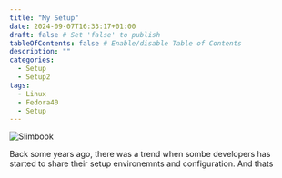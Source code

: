 ```yaml
---
title: "My Setup"
date: 2024-09-07T16:33:17+01:00
draft: false # Set 'false' to publish
tableOfContents: false # Enable/disable Table of Contents
description: ""
categories:
  - Setup
  - Setup2
tags:
  - Linux
  - Fedora40
  - Setup
---
```


![Slimbook](/images/posts/balos-lagoon.jpg)

Back some years ago, there was a trend when sombe developers has started to share their setup environemnts and configuration. And thats
